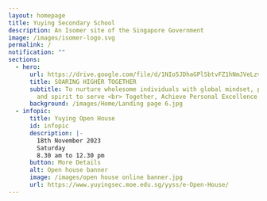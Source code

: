```yaml
---
layout: homepage
title: Yuying Secondary School
description: An Isomer site of the Singapore Government
image: /images/isomer-logo.svg
permalink: /
notification: ""
sections:
  - hero:
      url: https://drive.google.com/file/d/1NIo5JDhaGPlSbtvFZ1hNmJVeLzvrqsmo/view?usp=share_link
      title: SOARING HIGHER TOGETHER
      subtitle: To nurture wholesome individuals with global mindset, passion to learn
        and spirit to serve <br> Together, Achieve Personal Excellence
      background: /images/Home/Landing page 6.jpg
  - infopic:
      title: Yuying Open House
      id: infopic
      description: |-
        18th November 2023     
        Saturday
        8.30 am to 12.30 pm
      button: More Details
      alt: Open house banner
      image: /images/open house online banner.jpg
      url: https://www.yuyingsec.moe.edu.sg/yyss/e-Open-House/
---
```

